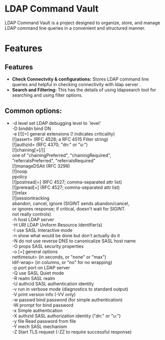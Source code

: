 # LDAP Command Vault
LDAP Command Vault is a project designed to organize, store, and manage LDAP command line queries in a convenient and structured manner. 

# Features

## Features

- **Check Connectvity & configurations:** Stores LDAP command line queries and helpful in checking connectivity with ldap server .
- **Search and Filtering:** This has the details of using ldapsearch tool for searching and using filter options.


## Common options:
-  -d level   set LDAP debugging level to `level'<br />
  -D binddn  bind DN<br />
  -e [!]<ext>[=<extparam>] general extensions (! indicates criticality)<br />
             [!]assert=<filter>     (RFC 4528; a RFC 4515 Filter string)<br />
             [!]authzid=<authzid>   (RFC 4370; "dn:<dn>" or "u:<user>")<br />
             [!]chaining[=<resolveBehavior>[/<continuationBehavior>]]<br />
                     one of "chainingPreferred", "chainingRequired",<br />
                     "referralsPreferred", "referralsRequired"<br />
             [!]manageDSAit         (RFC 3296)<br />
             [!]noop<br />
             ppolicy<br />
             [!]postread[=<attrs>]  (RFC 4527; comma-separated attr list)<br />
             [!]preread[=<attrs>]   (RFC 4527; comma-separated attr list)<br />
             [!]relax<br />
             [!]sessiontracking<br />
             abandon, cancel, ignore (SIGINT sends abandon/cancel,<br />
             or ignores response; if critical, doesn't wait for SIGINT.<br />
             not really controls)<br />
  -h host    LDAP server<br />
  -H URI     LDAP Uniform Resource Identifier(s)<br />
  -I         use SASL Interactive mode<br />
  -n         show what would be done but don't actually do it<br />
  -N         do not use reverse DNS to canonicalize SASL host name<br />
  -O props   SASL security properties<br />
  -o <opt>[=<optparam>] general options<br />
             nettimeout=<timeout> (in seconds, or "none" or "max")<br />
             ldif-wrap=<width> (in columns, or "no" for no wrapping)<br />
  -p port    port on LDAP server<br />
  -Q         use SASL Quiet mode<br />
  -R realm   SASL realm<br />
  -U authcid SASL authentication identity<br />
  -v         run in verbose mode (diagnostics to standard output)<br />
  -V         print version info (-VV only)<br />
  -w passwd  bind password (for simple authentication)<br />
  -W         prompt for bind password<br />
  -x         Simple authentication<br />
  -X authzid SASL authorization identity ("dn:<dn>" or "u:<user>")<br />
  -y file    Read password from file<br />
  -Y mech    SASL mechanism<br />
  -Z         Start TLS request (-ZZ to require successful response)<br />
